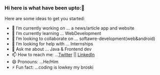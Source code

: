 ### Hi here is what have been upto:👋


Here are some ideas to get you started:

- 🔭 I’m currently working on ... a news/article app and website
- 🌱 I’m currently learning ... WebDevelopment
- 👯 I’m looking to collaborate on ... softawre-development(web&android)
- 🤔 I’m looking for help with ...  Internships
- 💬 Ask me about ... Java & Frontend dev
- 📫 How to reach me: ...<a href="https://twitter.com/favoriteDevAlex">Twitter</a> || <a href="https://www.linkedin.com/in/alex-gitari-766053228">LinkedIn</a>
- 😄 Pronouns: ...He/Him
- ⚡ Fun fact: ...coding is lowkey my broski

